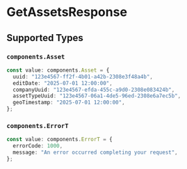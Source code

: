 # GetAssetsResponse


## Supported Types

### `components.Asset`

```typescript
const value: components.Asset = {
  uuid: "123e4567-ff2f-4b01-a42b-2308e3f48a4b",
  editDate: "2025-07-01 12:00:00",
  companyUuid: "123e4567-efda-455c-a9d0-2308e083424b",
  assetTypeUuid: "123e4567-06a1-4de5-96ed-2308e6a7ec5b",
  geoTimestamp: "2025-07-01 12:00:00",
};
```

### `components.ErrorT`

```typescript
const value: components.ErrorT = {
  errorCode: 1000,
  message: "An error occurred completing your request",
};
```


